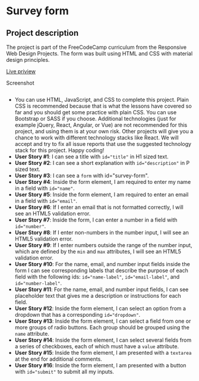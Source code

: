# Survey form

## Project description

The project is part of the FreeCodeCamp curriculum from the Responsive Web Design Projects. The form was built using HTML and CSS with material design principles.

<a href="#">Live priview</a>

Screenshot

<img href="screenshot.png" />

* You can use HTML, JavaScript, and CSS to complete this project. Plain CSS is recommended because that is what the lessons have covered so far and you should get some practice with plain CSS. You can use Bootstrap or SASS if you choose. Additional technologies (just for example jQuery, React, Angular, or Vue) are not recommended for this project, and using them is at your own risk. Other projects will give you a chance to work with different technology stacks like React. We will accept and try to fix all issue reports that use the suggested technology stack for this project. Happy coding!
* **User Story #1**: I can see a title with `id="title"` in H1 sized text.
* **User Story #2**: I can see a short explanation with `id="description"` in P sized text.
* **User Story #3**: I can see a `form` with id="survey-form".
* **User Story #4**: Inside the form element, I am required to enter my name in a field with `id="name"`.
* **User Story #5**: Inside the form element, I am required to enter an email in a field with `id="email"`.
* **User Story #6**: If I enter an email that is not formatted correctly, I will see an HTML5 validation error.
* **User Story #7**: Inside the form, I can enter a number in a field with `id="number"`.
* **User Story #8**: If I enter non-numbers in the number input, I will see an HTML5 validation error.
* **User Story #9**: If I enter numbers outside the range of the number input, which are defined by the `min` and `max` attributes, I will see an HTML5 validation error.
* **User Story #10**: For the name, email, and number input fields inside the form I can see corresponding labels that describe the purpose of each field with the following ids: `id="name-label"`, `id="email-label"`, and `id="number-label"`.
* **User Story #11**: For the name, email, and number input fields, I can see placeholder text that gives me a description or instructions for each field.
* **User Story #12**: Inside the form element, I can select an option from a dropdown that has a corresponding `id="dropdown"`.
* **User Story #13**: Inside the form element, I can select a field from one or more groups of radio buttons. Each group should be grouped using the `name` attribute.
* **User Story #14**: Inside the form element, I can select several fields from a series of checkboxes, each of which must have a `value` attribute.
* **User Story #15**: Inside the form element, I am presented with a `textarea` at the end for additional comments.
* **User Story #16**: Inside the form element, I am presented with a button with `id="submit"` to submit all my inputs.